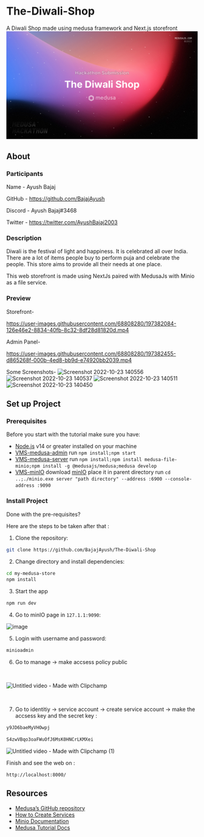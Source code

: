 # The-Diwali-Shop
A Diwali Shop made using medusa framework and Next.js storefront
![Medusa Hackathon 2022](galaxy-cover-template%231.jpg)

## About
### Participants
Name - Ayush Bajaj

GitHub - https://github.com/BajajAyush

Discord - Ayush Bajaj#3468

Twitter - https://twitter.com/AyushBajaj2003

### Description

Diwali is the festival of light and happiness. It is celebrated all over India. There are a lot of items people buy to perform puja and celebrate the people. This store aims to provide all their needs at one place. 

This web storefront is made using NextJs paired with MedusaJs with Minio as a file service.

### Preview

Storefront-

https://user-images.githubusercontent.com/68808280/197382084-126e46e2-8834-40fb-8c32-8df28d81820d.mp4

Admin Panel-

https://user-images.githubusercontent.com/68808280/197382455-d865268f-000b-4ed8-bb9d-e74920bb2039.mp4

Some Screenshots-
![Screenshot 2022-10-23 140556](https://user-images.githubusercontent.com/68808280/197382620-e8dd0fcf-b7c6-42b9-96cd-c7c7cbe2081b.png)
![Screenshot 2022-10-23 140537](https://user-images.githubusercontent.com/68808280/197382621-907d5eee-b50f-4204-a34e-e2b145c1bcd6.png)
![Screenshot 2022-10-23 140511](https://user-images.githubusercontent.com/68808280/197382622-d42004a3-f6e5-4665-8757-71564a6f048d.png)
![Screenshot 2022-10-23 140450](https://user-images.githubusercontent.com/68808280/197382625-16cd2b14-6125-4750-aa25-a1da3e4d0fe1.png)

## Set up Project
### Prerequisites
Before you start with the tutorial make sure you have:

- [Node.js](https://nodejs.org/en/) v14 or greater installed on your machine
- [VMS-medusa-admin](https://github.com/myudak/vmsMedusa-admin) run `npm install;npm start`
- [VMS-medusa-server](https://github.com/myudak/vmsMedusa-server) run `npm install;npm install medusa-file-minio;npm install -g @medusajs/medusa;medusa develop`
- [VMS-minIO](https://github.com/myudak/vmsMinIO) download [minIO](https://min.io/docs/minio/windows/index.html) place it in parent directory run `cd ..;./minio.exe server "path directory" --address :6900 --console-address :9090`

### Install Project

Done with the pre-requisites?

Here are the steps to be taken after that :

1. Clone the repository:
```bash
git clone https://github.com/BajajAyush/The-Diwali-Shop
```

2. Change directory and install dependencies:
```bash
cd my-medusa-store
npm install
```
3.  Start the app
```bash
npm run dev
```

4. Go to minIO page in `127.1.1:9090`:

![image](https://user-images.githubusercontent.com/69108782/194758258-2b41b42f-8b69-4ec3-96bf-30a022120064.png)

5. Login with username and password:
```bash
minioadmin
```
6. Go to manage -> make accsess policy public
<br/>

![Untitled video - Made with Clipchamp](https://user-images.githubusercontent.com/69108782/194758492-d235dc80-043a-41f4-b758-371db7f28fef.gif)

<br>

7. Go to identitiy -> service account -> create service account -> make the accsess key and the secret key :

```bash
y9JD6baeMyVHOwpj
```
```bash
S4zwVBqo3oaFWuOfJ6MsK0HNCrLKMXei
```

![Untitled video - Made with Clipchamp (1)](https://user-images.githubusercontent.com/69108782/194758995-d263cf1e-d124-499c-89a3-26f6007e4eb5.gif)

Finish and see the web on :
```
http://localhost:8000/
```

## Resources

- [Medusa’s GitHub repository](https://github.com/medusajs/medusa)
- [How to Create Services](https://docs.medusajs.com/advanced/backend/services/create-service)
- [Minio Documentation](https://min.io/docs/minio/windows/index.html)
- [Medusa Tutorial Docs](https://docs.medusajs.com/tutorial/set-up-your-development-environment/)
